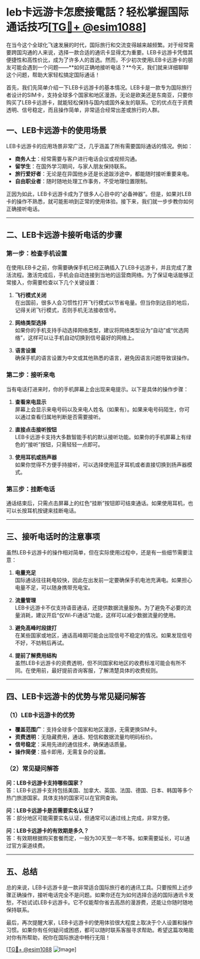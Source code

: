 # leb卡远游卡怎麽接電話？轻松掌握国际通话技巧[[TG💪+ @esim1088](https://t.me/s/esim1088)]

在当今这个全球化飞速发展的时代，国际旅行和交流变得越来越频繁。对于经常需要跨国沟通的人来说，选择一款合适的通讯卡显得尤为重要。LEB卡远游卡凭借其便捷性和高性价比，成为了许多人的首选。然而，不少初次使用LEB卡远游卡的朋友可能会遇到一个问题——**如何正确地接听电话？**今天，我们就来详细聊聊这个问题，帮助大家轻松搞定国际通话！

首先，我们先简单介绍一下LEB卡远游卡的基本情况。LEB卡是一款专为国际旅行者设计的SIM卡，支持全球多个国家和地区漫游。无论是欧美还是东南亚，只要你购买了LEB卡远游卡，就能轻松保持与国内或国外亲友的联系。它的优点在于资费透明、信号稳定，而且操作简单，非常适合经常出差或旅行的人群。

## 一、LEB卡远游卡的使用场景

LEB卡远游卡的应用场景非常广泛，几乎涵盖了所有需要国际通话的情况。例如：

- **商务人士**：经常需要与客户进行电话会议或视频沟通。
- **留学生**：在国外学习期间，与家人朋友保持联系。
- **旅行爱好者**：无论是在异国他乡还是长途跋涉途中，都能随时接听重要来电。
- **自由职业者**：随时随地处理工作事务，不受地理位置限制。

正因为如此，LEB卡远游卡成为了很多人心目中的“必备神器”。但是，如果对LEB卡的操作不熟悉，就可能影响到正常的使用体验。接下来，我们就一步步教你如何正确接听电话。

---

## 二、LEB卡远游卡接听电话的步骤

### 第一步：检查手机设置

在使用LEB卡之前，你需要确保手机已经正确插入了LEB卡远游卡，并且完成了激活流程。激活完成后，手机会自动连接到当地的运营商网络。为了保证电话能够正常接入，你需要检查以下几个关键设置：

1. **飞行模式关闭**  
   在出国前，很多人会习惯性打开飞行模式以节省电量。但当你到达目的地后，记得关闭飞行模式，否则手机无法接收信号。

2. **网络类型选择**  
   如果你的手机支持手动选择网络类型，建议将网络类型设为“自动”或“优选网络”，这样可以让手机自动切换到信号最好的网络上。

3. **语言设置**  
   确保手机的语言设置为中文或其他熟悉的语言，避免因语言问题导致误操作。

### 第二步：接听来电

当有电话打进来时，你的手机屏幕上会出现来电提示。以下是具体的操作步骤：

1. **查看来电显示**  
   屏幕上会显示来电号码以及来电人姓名（如果有）。如果来电号码陌生，你可以通过查看归属地判断是否需要接听。

2. **直接点击接听按钮**  
   LEB卡远游卡支持大多数智能手机的默认接听功能。如果你的手机屏幕上有绿色的“接听”按钮，只需轻轻一点即可。

3. **使用耳机或扬声器**  
   如果你觉得不方便手持接听，可以选择使用蓝牙耳机或者直接切换到扬声器模式。

### 第三步：挂断电话

通话结束后，只需点击屏幕上的红色“挂断”按钮即可结束通话。如果使用耳机，也可以长按耳机按键来挂断电话。

---

## 三、接听电话时的注意事项

虽然LEB卡远游卡的操作相对简单，但在实际使用过程中，还是有一些细节需要注意：

1. **电量充足**  
   国际通话往往耗电较快，因此在出发前一定要确保手机电池充满电。如果担心电量不足，可以随身携带充电宝。

2. **流量管理**  
   LEB卡远游卡不仅支持语音通话，还提供数据流量服务。为了避免不必要的流量消耗，建议开启“仅Wi-Fi通话”功能，这样可以减少数据流量的使用。

3. **避免高峰时段拨打**  
   在某些国家或地区，通话高峰期可能会出现信号不稳定的情况。如果发现信号不好，不妨稍后再试。

4. **提前了解费用结构**  
   虽然LEB卡远游卡的资费透明，但不同国家和地区的收费标准可能会有所不同。在使用前，最好提前咨询客服，了解清楚具体的收费规则。

---

## 四、LEB卡远游卡的优势与常见疑问解答

### （1）LEB卡远游卡的优势

- **覆盖范围广**：支持全球多个国家和地区漫游，无需更换SIM卡。
- **资费透明**：无隐藏费用，通话、短信和数据流量均明码标价。
- **信号稳定**：采用先进的通信技术，确保通话质量。
- **操作简便**：插卡即用，无需复杂的设置。

### （2）常见疑问解答

**问：LEB卡远游卡支持哪些国家？**  
答：LEB卡远游卡支持包括美国、加拿大、英国、法国、德国、日本、韩国等多个热门旅游国家。具体支持的国家可以在官网查询。

**问：LEB卡远游卡是否需要实名认证？**  
答：部分地区可能需要实名认证，但通常可以通过线上完成，非常方便。

**问：LEB卡远游卡的有效期是多久？**  
答：有效期根据购买套餐而定，一般为30天至一年不等。如果需要延长，可以通过官方渠道续费。

---

## 五、总结

总的来说，LEB卡远游卡是一款非常适合国际旅行者的通讯工具。只要按照上述步骤正确操作，接听电话完全不是问题。如果你还在为如何选择合适的国际通讯卡发愁，不妨试试LEB卡远游卡。它不仅能帮你省去高昂的漫游费，还能让你随时随地保持联系。

最后，再次提醒大家，LEB卡远游卡的使用体验很大程度上取决于个人设置和操作习惯。如果你有任何疑问或困惑，都可以随时联系客服寻求帮助。希望这篇攻略能对你有所帮助，祝你在国际旅途中畅行无阻！

[[TG💪+ @esim1088](https://t.me/s/esim1088) ![Image](https://i.postimg.cc/4NQfJmqS/Snipaste-2025-05-13-00-14-12.png)]